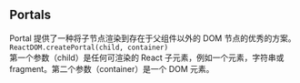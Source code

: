 ## Portals

Portal 提供了一种将子节点渲染到存在于父组件以外的 DOM 节点的优秀的方案。 `ReactDOM.createPortal(child, container)`                            
第一个参数（child）是任何可渲染的 React 子元素，例如一个元素，字符串或 fragment。第二个参数（container）是一个 DOM 元素。
                  


